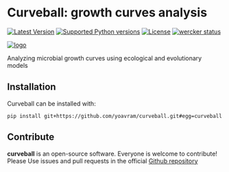 # Curveball: growth curves analysis

[![Latest Version](https://pypip.in/version/curveball/badge.svg?text=version)](https://pypi.python.org/pypi/curveball/)
[![Supported Python versions](https://pypip.in/py_versions/curveball/badge.svg)](https://pypi.python.org/pypi/curveball/)
[![License](https://pypip.in/license/curveball/badge.svg)](https://pypi.python.org/pypi/curveball/)
[![wercker status](https://app.wercker.com/status/ccdaa657b94c79e9a1fe194353613c13/m/master "wercker status")](https://app.wercker.com/project/bykey/ccdaa657b94c79e9a1fe194353613c13)

[![logo](https://raw.githubusercontent.com/yoavram/curveball/master/docs/_static/logo_200px.png?token=ABOnxYYTm3KXcNRrcoK7ESFDtmZ8EwyKks5VOptHwA%3D%3D)](http://www.freepik.com/free-vector/ball-of-wool_762106.htm)

Analyzing microbial growth curves using ecological and evolutionary models

## Installation

Curveball can be installed with:
```
pip install git+https://github.com/yoavram/curveball.git#egg=curveball
```

## Contribute
**curveball** is an open-source software. Everyone is welcome to contribute! Please Use issues and pull requests in the official [Github repository](https://github.com/yoavram/curveball)


